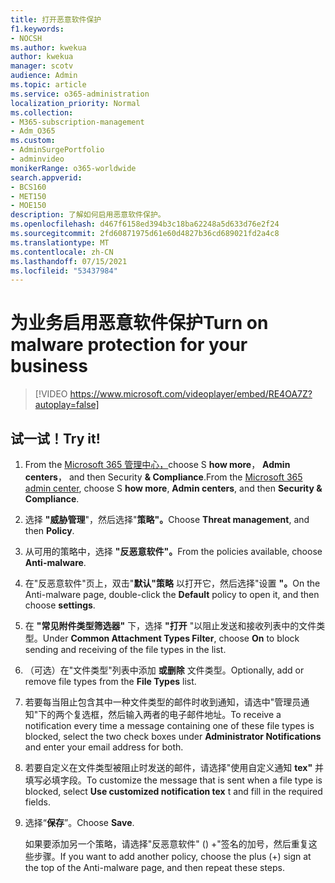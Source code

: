 ```yaml
---
title: 打开恶意软件保护
f1.keywords:
- NOCSH
ms.author: kwekua
author: kwekua
manager: scotv
audience: Admin
ms.topic: article
ms.service: o365-administration
localization_priority: Normal
ms.collection:
- M365-subscription-management
- Adm_O365
ms.custom:
- AdminSurgePortfolio
- adminvideo
monikerRange: o365-worldwide
search.appverid:
- BCS160
- MET150
- MOE150
description: 了解如何启用恶意软件保护。
ms.openlocfilehash: d467f6158ed394b3c18ba62248a5d633d76e2f24
ms.sourcegitcommit: 2fd60871975d61e60d4827b36cd689021fd2a4c8
ms.translationtype: MT
ms.contentlocale: zh-CN
ms.lasthandoff: 07/15/2021
ms.locfileid: "53437984"
---
```

# <a name="turn-on-malware-protection-for-your-business"></a><span data-ttu-id="6961a-103">为业务启用恶意软件保护</span><span class="sxs-lookup"><span data-stu-id="6961a-103">Turn on malware protection for your business</span></span>

> [!VIDEO https://www.microsoft.com/videoplayer/embed/RE4OA7Z?autoplay=false]

## <a name="try-it"></a><span data-ttu-id="6961a-104">试一试！</span><span class="sxs-lookup"><span data-stu-id="6961a-104">Try it!</span></span>

1. <span data-ttu-id="6961a-105">From the [Microsoft 365 管理中心，](https://admin.microsoft.com)choose S **how more**， **Admin centers**， and then Security **& Compliance**.</span><span class="sxs-lookup"><span data-stu-id="6961a-105">From the [Microsoft 365 admin center](https://admin.microsoft.com), choose S **how more**, **Admin centers**, and then **Security & Compliance**.</span></span>
1. <span data-ttu-id="6961a-106">选择 **"威胁管理**"，然后选择"**策略"。**</span><span class="sxs-lookup"><span data-stu-id="6961a-106">Choose **Threat management**, and then **Policy**.</span></span>
1. <span data-ttu-id="6961a-107">从可用的策略中，选择 **"反恶意软件"。**</span><span class="sxs-lookup"><span data-stu-id="6961a-107">From the policies available, choose **Anti-malware**.</span></span>
1. <span data-ttu-id="6961a-108">在"反恶意软件"页上，双击"**默认"策略** 以打开它，然后选择"设置 **"。**</span><span class="sxs-lookup"><span data-stu-id="6961a-108">On the Anti-malware page, double-click the **Default** policy to open it, and then choose **settings**.</span></span>
1. <span data-ttu-id="6961a-109">在 **"常见附件类型筛选器"** 下，选择 **"打开** "以阻止发送和接收列表中的文件类型。</span><span class="sxs-lookup"><span data-stu-id="6961a-109">Under **Common Attachment Types Filter**, choose **On** to block sending and receiving of the file types in the list.</span></span>
1. <span data-ttu-id="6961a-110">（可选）在"文件类型"列表中添加 **或删除** 文件类型。</span><span class="sxs-lookup"><span data-stu-id="6961a-110">Optionally, add or remove file types from the **File Types** list.</span></span>
1. <span data-ttu-id="6961a-111">若要每当阻止包含其中一种文件类型的邮件时收到通知，请选中"管理员通知"下的两个复选框，然后输入两者的电子邮件地址。</span><span class="sxs-lookup"><span data-stu-id="6961a-111">To receive a notification every time a message containing one of these file types is blocked, select the two check boxes under **Administrator Notifications** and enter your email address for both.</span></span>
1. <span data-ttu-id="6961a-112">若要自定义在文件类型被阻止时发送的邮件，请选择"使用自定义通知 **tex"** 并填写必填字段。</span><span class="sxs-lookup"><span data-stu-id="6961a-112">To customize the message that is sent when a file type is blocked, select **Use customized notification tex** t and fill in the required fields.</span></span>
1. <span data-ttu-id="6961a-113">选择“**保存**”。</span><span class="sxs-lookup"><span data-stu-id="6961a-113">Choose **Save**.</span></span>

    <span data-ttu-id="6961a-114">如果要添加另一个策略，请选择"反恶意软件" () +"签名的加号，然后重复这些步骤。</span><span class="sxs-lookup"><span data-stu-id="6961a-114">If you want to add another policy, choose the plus (+) sign at the top of the Anti-malware page, and then repeat these steps.</span></span>
